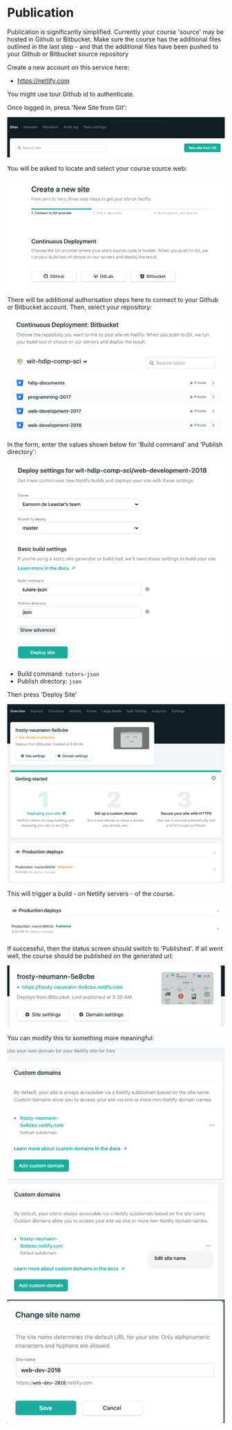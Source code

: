 # Publication

Publication is significantly simplified. Currently your course 'source' may be hosted in Github or Bitbucket. Make sure the course has the additional files outlined in the last step - and that the additional files have been pushed to your Github or Bitbucket source repository

Create a new account on this service here:

- <https://netlify.com>

You might use tour Github id to authenticate.

Once logged in, press 'New Site from Git':

![](img/01x.png)

You will be asked to locate and select your course source web:

![](img/02x.png)

There will be additional authorisation steps here to connect to your Github or Bitbucket account. Then, select your repository:

![](img/03x.png)


In the form, enter the values shown below for 'Build command' and 'Publish directory':

![](img/04x.png)

- Build command: `tutors-json`
- Publish directory: `json`

Then press 'Deploy Site'

![](img/05x.png)

This will trigger a build - on Netlify servers - of the course.

![](img/06x.png)

If successful, then the status screen should switch to 'Published'. If all went well, the course should be published on the generated url:


![](img/07x.png)

You can modify this to something more meaningful:

![](img/08x.png)
![](img/09x.png)
![](img/10x.png)
